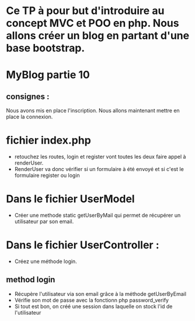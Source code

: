 # Ce TP à pour but d'introduire au concept MVC et POO en php. Nous allons créer un blog en partant d'une base bootstrap.

# MyBlog partie 10
## consignes : 
Nous avons mis en place l'inscription. Nous allons maintenant mettre en place la connexion.
# fichier index.php
- retouchez les routes, login et register vont toutes les deux faire appel à renderUser.
- RenderUser va donc vérifier si un formulaire à été envoyé et si c'est le formulaire register ou login
# Dans le fichier UserModel 
- Créer une methode static getUserByMail qui permet de récupérer un utilisateur par son email.

# Dans le fichier UserController :
- Créez une méthode login. 

## method login
- Récupère l'utilisateur via son email grâce à la méthode getUserByEmail
- Vérifie son mot de passe avec la fonctionn php password_verify
- Si tout est bon, on créé une session dans laquelle on stock l'id de l'utilisateur
